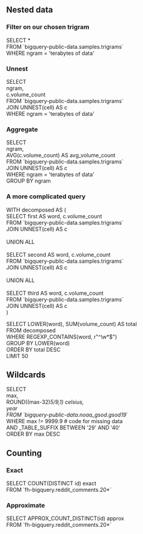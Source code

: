 ## Nested data

### Filter on our chosen trigram
SELECT * \
FROM \`bigquery-public-data.samples.trigrams\` \
WHERE ngram = 'terabytes of data'

### Unnest
SELECT \
  ngram, \
  c.volume_count \
FROM \`bigquery-public-data.samples.trigrams\` \
JOIN UNNEST(cell) AS c \
WHERE ngram = 'terabytes of data'

### Aggregate
SELECT \
  ngram, \
  AVG(c.volume_count) AS avg_volume_count \
FROM \`bigquery-public-data.samples.trigrams\` \
JOIN UNNEST(cell) AS c \
WHERE ngram = 'terabytes of data'\
GROUP BY ngram


### A more complicated query
WITH decomposed AS ( \
  SELECT first AS word, c.volume_count \
  FROM \`bigquery-public-data.samples.trigrams\` \
  JOIN UNNEST(cell) AS c \
\
  UNION ALL \
\
  SELECT second AS word, c.volume_count \
  FROM \`bigquery-public-data.samples.trigrams\` \
  JOIN UNNEST(cell) AS c \
\
  UNION ALL \
\
  SELECT third AS word, c.volume_count \
  FROM \`bigquery-public-data.samples.trigrams\` \
  JOIN UNNEST(cell) AS c \
)

SELECT LOWER(word), SUM(volume_count) AS total \
FROM decomposed \
WHERE REGEXP_CONTAINS(word, r"^\w*$") \
GROUP BY LOWER(word) \
ORDER BY total DESC \
LIMIT 50

## Wildcards
SELECT \
  max, \
  ROUND((max-32)*5/9,1) celsius, \
  year \
FROM \`bigquery-public-data.noaa_gsod.gsod19*\` \
WHERE max != 9999.9 # code for missing data \
AND _TABLE_SUFFIX BETWEEN '29' AND '40' \
ORDER BY max DESC

## Counting
### Exact
SELECT COUNT(DISTINCT id) exact \
FROM \`fh-bigquery.reddit_comments.20*\`

### Approximate
SELECT APPROX_COUNT_DISTINCT(id) approx \
FROM \`fh-bigquery.reddit_comments.20*\`
